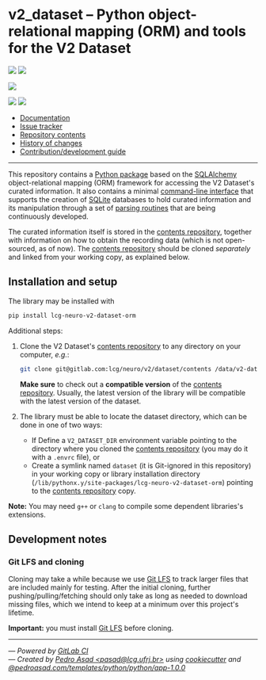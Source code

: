 # v2_dataset &ndash; Python object-relational mapping (ORM) and tools for the V2 Dataset

[![][badge-python]][python-docs]
[![][badge-version]][latest release]

[![][badge-black]][Black]

[![][badge-ci-status]][repository-master]
![][badge-cov]

- [Documentation](https://lcg.gitlab.io/neuro/v2/dataset/python-orm)
- [Issue tracker](https://gitlab.com/lcg/neuro/v2/dataset/python-orm/issues)
- [Repository contents](MANIFEST.md)
- [History of changes](CHANGELOG.md)
- [Contribution/development guide](CONTRIBUTING.md)

---

This repository contains a [Python package][latest release] based on the [SQLAlchemy] object-relational mapping (ORM) framework for accessing the V2 Dataset's curated information.
It also contains a minimal [command-line interface](https://lcg.gitlab.io/neuro/v2/dataset/python-orm/cli.html) that supports the creation of [SQLite] databases to hold curated information and its manipulation through a set of [parsing routines](https://lcg.gitlab.io/neuro/v2/dataset/python-orm/api/v2_dataset.db.parsing.html) that are being continuously developed.

The curated information itself is stored in the [contents repository], together with information on how to obtain the recording data (which is not open-sourced, as of now).
The [contents repository] should be cloned *separately* and linked from your working copy, as explained below.

## Installation and setup

The library may be installed with

   ```bash
   pip install lcg-neuro-v2-dataset-orm
   ```

Additional steps:
   
1. Clone the V2 Dataset's [contents repository] to any directory on your computer, *e.g.*:

   ```bash
   git clone git@gitlab.com:lcg/neuro/v2/dataset/contents /data/v2-dataset
   ```
   
   **Make sure** to check out a **compatible version** of the [contents repository].
   Usually, the latest version of the library will be compatible with the latest version of the dataset.

1. The library must be able to locate the dataset directory, which can be done in one of two ways:

   * If Define a `V2_DATASET_DIR` environment variable pointing to the directory where you cloned the [contents repository] (you may do it with a `.envrc` file), or
   * Create a symlink named `dataset` (it is Git-ignored in this repository) in your working copy or library installation directory (`/lib/pythonx.y/site-packages/lcg-neuro-v2-dataset-orm`) pointing to the [contents repository] copy.

**Note:** You may need `g++` or `clang` to compile some dependent libraries's extensions.

## Development notes

### Git LFS and cloning

Cloning may take a while because we use [Git LFS] to track larger files that are included mainly for testing.
After the initial cloning, further pushing/pulling/fetching should only take as long as needed to download missing files, which we intend to keep at a minimum over this project's lifetime.

**Important:** you must install [Git LFS] before cloning.

---

*&mdash; Powered by [GitLab CI]*<br>
*&mdash; Created by [Pedro Asad
&lt;pasad@lcg.ufrj.br&gt;](mailto:pasad@lcg.ufrj.br) using [cookiecutter] and [@pedroasad.com/templates/python/python/app-1.0.0](https://gitlab.com/pedroasad.com/templates/python/python-app/tags/1.0.0)*  

[Black]: https://pypi.org/project/black/
[CHANGELOG]: ./CHANGELOG.md
[CONTRIBUTING]: ./CONTRIBUTING.md
[Git LFS]: https://git-lfs.github.com/
[Gitlab CI]: https://docs.gitlab.com/ee/ci
[LICENSE]: ./LICENSE.txt
[MANIFEST]: ./MANIFEST.md
[README]: https://gitlab.com/lcg/neuro/v2/dataset/python-orm/blob/master/README.md
[SQLAlchemy]: https://www.sqlalchemy.org
[SQLite]: https://www.sqlite.org
[badge-black]: https://img.shields.io/badge/code%20style-Black-black.svg
[badge-ci-coverage]: https://gitlab.com/lcg/neuro/v2/dataset/python-orm/badges/master/coverage.svg
[badge-ci-status]: https://gitlab.com/lcg/neuro/v2/dataset/python-orm/badges/master/pipeline.svg
[badge-cov]: https://gitlab.com/lcg/neuro/v2/dataset/python-orm/badges/master/coverage.svg
[badge-python]: https://img.shields.io/badge/Python-%E2%89%A53.7-blue.svg
[badge-version]: https://img.shields.io/badge/version-0.6.3%20-orange.svg
[contents repository]: https://gitlab.com/lcg/neuro/v2/dataset/contents
[cookiecutter]: http://cookiecutter.readthedocs.io/
[latest release]: https://test.pypi.org/project/lcg-neuro-v2-dataset-orm/0.6.3/
[python-docs]: https://docs.python.org/3.7
[repository-codecov]: https://codecov.io/gl/lcg:neuro:v2:dataset/python-orm
[repository-master]: https://gitlab.com/lcg/neuro/v2/dataset/python-orm
[repository-security]: https://gitlab.com/lcg/neuro/v2/dataset/python-orm/security
[repository]: https://gitlab.com/lcg/neuro/v2/dataset/python-orm
